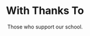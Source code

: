 ---
title: With Thanks To
id: modules/coinwars/basicsponsors.md
type: module
module_type: sponsors
link: "/about/"
subtitle: "Those who support our school."
has_header: true
has_footer: false
tier_min: 0
tier_max: 2
---